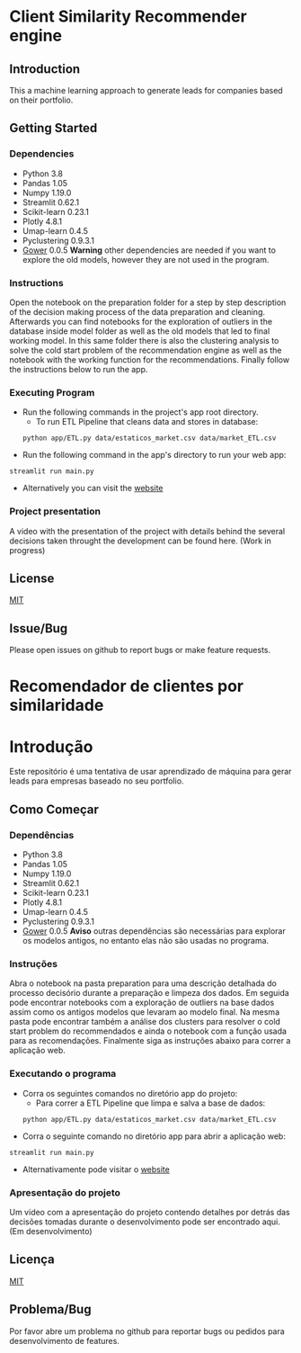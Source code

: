 # Client Similarity Recommender engine

## Introduction

This a machine learning approach to generate leads for companies based on their portfolio.

## Getting Started

### Dependencies

* Python 3.8
* Pandas 1.05 
* Numpy 1.19.0
* Streamlit 0.62.1
* Scikit-learn 0.23.1
* Plotly 4.8.1
* Umap-learn 0.4.5
* Pyclustering 0.9.3.1
* [Gower](https://github.com/wwwjk366/gower) 0.0.5
**Warning** other dependencies are needed if you want to explore the old models, however they are not used in the program.

### Instructions
Open the notebook on the preparation folder for a step by step description of the decision making process of the data preparation and cleaning.
Afterwards you can find notebooks for the exploration of outliers in the database inside model folder as well as the old models that led to final working model.
In this same folder there is also the clustering analysis to solve the cold start problem of the recommendation engine as well as the notebook with the working function for the recommendations.
Finally follow the instructions below to run the app.

### Executing Program

* Run the following commands in the project's app root directory.
  * To run ETL Pipeline that cleans data and stores in database:
  ```
  python app/ETL.py data/estaticos_market.csv data/market_ETL.csv
  ```
* Run the following command in the app's directory to run your web app:
```
streamlit run main.py
```
* Alternatively you can visit the [website](https://market-lead-generator.herokuapp.com/)

### Project presentation
A video with the presentation of the project with details behind the several decisions taken throught the development can be found here.
(Work in progress)

## License
[MIT](https://opensource.org/licenses/MIT)

## Issue/Bug

Please open issues on github to report bugs or make feature requests.


# Recomendador de clientes por similaridade

# Introdução

Este repositório é uma tentativa de usar aprendizado de máquina para gerar leads para empresas baseado no seu portfolio.

## Como Começar
### Dependências

* Python 3.8
* Pandas 1.05 
* Numpy 1.19.0
* Streamlit 0.62.1
* Scikit-learn 0.23.1
* Plotly 4.8.1
* Umap-learn 0.4.5
* Pyclustering 0.9.3.1
* [Gower](https://github.com/wwwjk366/gower) 0.0.5
**Aviso** outras dependências são necessárias para explorar os modelos antigos, no entanto elas não são usadas no programa. 

### Instruções
Abra o notebook na pasta preparation para uma descrição detalhada do processo decisório durante a preparação e limpeza dos dados.
Em seguida pode encontrar notebooks com a exploração de outliers na base dados assim como os antigos modelos que levaram ao modelo final.
Na mesma pasta pode encontrar também a análise dos clusters para resolver o cold start problem do recommendados e ainda o notebook com a função usada para as recomendações.
Finalmente siga as instruções abaixo para correr a aplicação web.

### Executando o programa

* Corra os seguintes comandos no diretório app do projeto:
  * Para correr a ETL Pipeline que limpa e salva a base de dados:
  ```
  python app/ETL.py data/estaticos_market.csv data/market_ETL.csv
  ```
* Corra o seguinte comando no diretório app para abrir a aplicação web:
```
streamlit run main.py
```
* Alternativamente pode visitar o [website](https://market-lead-generator.herokuapp.com/)


### Apresentação do projeto
Um video com a apresentação do projeto contendo detalhes por detrás das decisões tomadas durante o desenvolvimento pode ser encontrado aqui.
(Em desenvolvimento)

## Licença
[MIT](https://opensource.org/licenses/MIT)

## Problema/Bug

Por favor abre um problema no github para reportar bugs ou pedidos para desenvolvimento de features.
